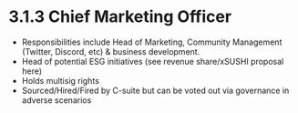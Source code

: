 # 3.1.3 Chief Marketing Officer



* Responsibilities include Head of Marketing, Community Management (Twitter, Discord, etc) & business development.
* Head of potential ESG initiatives (see revenue share/xSUSHI proposal here)
* Holds multisig rights
* Sourced/Hired/Fired by C-suite but can be voted out via governance in adverse scenarios
